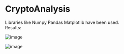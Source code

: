 # CryptoAnalysis

Libraries like 
Numpy
Pandas
Matplotlib have been used. <br>
Results:

![image](https://github.com/Anand152002/CryptoAnalysis/assets/84716645/54bf4797-34f2-42fa-b797-bbb9452b66fd)


![image](https://github.com/Anand152002/CryptoAnalysis/assets/84716645/9fcf97d0-0ea9-41a9-a1b7-37f23e56b760)
